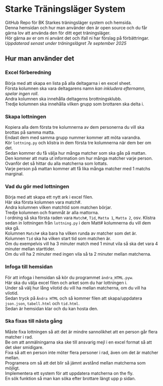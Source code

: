 # Starke Träningsläger System #  
GitHub Repo för BK Starkes träningsläger system och hemsida.  
Denna hemsidan och hur man använder den är open source och du får gärna lov att använda den för ditt eget träningsläger.  
Hör gärna av er om ni använt det och ifall ni har förslag på förbättringar.  
*Uppdaterad senast under träningslägret 7e september 2025*

## Hur man använder det ##

### Excel förberedning ###  

Börja med att skapa en lista på alla deltagarna i en excel sheet.  
Första kolumnen ska vara deltagarens namn *kan inkludera efternamn, spelar ingen roll*.  
Andra kolumnen ska innehålla deltagerns brottningsklubb.  
Tredje kolumnen ska innehålla vilken grupp som brottaren ska delta i.  


### Skapa lottningen ###  
Kopiera alla dem första tre kolumnerna av dem personerna du vill ska brottas på samma matta.  
Endast dem med samma grupp nummer kommer att möta varandra.  
Kör `lottning.py` och klistra in dem första tre kolumnerna när dem ber om det.  
Sedan kommer du få välja hur många matcher som ska gås på mattan.  
Den kommer att mata ut information om hur många matcher varje person.  
Ovanför det så hittar du alla matcherna som lottats.  
Varje person på mattan kommer att få lika många matcher med 1 matchs marginal.  


### Vad du gör med lottningen ###   
Börja med att skapa ett nytt ark i excel filen.  
Här ska första kolumnen vara match#.  
Andra kolumnen vilken matchtid som matchen börjar.  
Tredje kolumnen och frammåt är alla mattorna.  
I ordning så ska första raden vara  `Match#`, `Tid`, `Matta 1`, `Matta 2`, osv.
Klistra sedan in lottningen från `lottning.py` i dem Matt# kolumnerna du vill dem ska gå.  
Kolumnen `Match#` ska bara ha vilken runda av matcher som det är.  
Kolumnen `Tid` ska ha vilken start tid som matchen är.  
Om du exempelvis vill ha 3 minuter match med 1 minut vila så ska det vara 4 minuter mellan starttider.  
Om du vill ha 2 minuter med ingen vila så ta 2 minuter mellan matcherna.  

### Infoga till hemsidan ###   
För att infoga i hemsidan så kör du programmet `ändra_HTML.pyw`.  
Här ska du välja excel filen och arket som du har lottningen i.  
Under så välj hur lång vilotid du vill ha mellan matcherna, om du vill ha vilotid.  
Sedan tryck på `Ändra HTML` och så kommer filen att skapa/uppdatera `json.json`, `tabell.html` och `tid.html`.  
Sedan är hemsidan klar och du kan hosta den.  

### Ska fixas till nästa gång ###  
Måste fixa lottningen så att det är mindre sannolikhet att en person går flera matcher i rad.  
Be om att anmälningarna ska ske till ansvarig mejl i en excel format så att det sker smidigare.  
Fixa så att en person inte möter flera personer i rad, även om det är matcher mellan.  
Programera om så att det blir så jämnt avstånd mellan matcherna som möjligt.  
Implementera ett system för att uppdatera matcherna on the fly.  
En sök funktion så man kan söka efter brottare längt upp p sidan.  